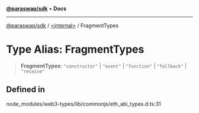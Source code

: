 [**@paraswap/sdk**](../../README.md) • **Docs**

***

[@paraswap/sdk](../../globals.md) / [\<internal\>](../README.md) / FragmentTypes

# Type Alias: FragmentTypes

> **FragmentTypes**: `"constructor"` \| `"event"` \| `"function"` \| `"fallback"` \| `"receive"`

## Defined in

node\_modules/web3-types/lib/commonjs/eth\_abi\_types.d.ts:31
